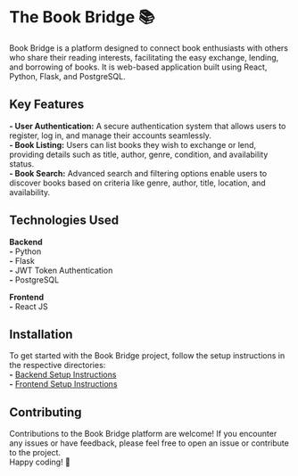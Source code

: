 # The Book Bridge 📚

Book Bridge is a platform designed to connect book enthusiasts with others who share their reading interests, facilitating the easy exchange, lending, and borrowing of books. It is web-based application built using React, Python, Flask, and PostgreSQL.

## Key Features
**- User Authentication:** A secure authentication system that allows users to register, log in, and manage their accounts seamlessly.<br>
**- Book Listing:** Users can list books they wish to exchange or lend, providing details such as title, author, genre, condition, and availability status.<br>
**- Book Search:** Advanced search and filtering options enable users to discover books based on criteria like genre, author, title, location, and availability.<br>

## Technologies Used
**Backend**<br>
**-** Python<br>
**-** Flask<br>
**-** JWT Token Authentication<br>
**-** PostgreSQL<br>

**Frontend**<br>
**-** React JS<br>

## Installation
To get started with the Book Bridge project, follow the setup instructions in the respective directories:<br>
**-** [Backend Setup Instructions](https://github.com/AnikaP-Toram/The-Book-Bridge/blob/main/Backend/README.md)<br>
**-** [Frontend Setup Instructions](https://github.com/AnikaP-Toram/The-Book-Bridge/blob/main/Frontend/README.md)

## Contributing
Contributions to the Book Bridge platform are welcome! If you encounter any issues or have feedback, please feel free to open an issue or contribute to the project. <br>
Happy coding! 🚀
